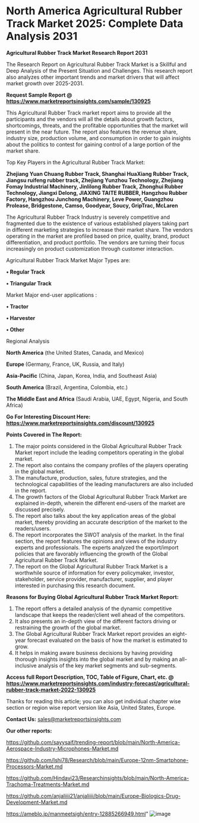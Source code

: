 # North America Agricultural Rubber Track Market 2025: Complete Data Analysis 2031

<strong>Agricultural Rubber Track Market Research Report 2031</strong>

The Research Report on Agricultural Rubber Track Market is a Skillful and Deep Analysis of the Present Situation and Challenges. This research report also analyzes other important trends and market drivers that will affect market growth over 2025-2031.

<strong>Request Sample Report @ <a href=https://www.marketreportsinsights.com/sample/130925>https://www.marketreportsinsights.com/sample/130925</a></strong>

This Agricultural Rubber Track market report aims to provide all the participants and the vendors will all the details about growth factors, shortcomings, threats, and the profitable opportunities that the market will present in the near future. The report also features the revenue share, industry size, production volume, and consumption in order to gain insights about the politics to contest for gaining control of a large portion of the market share.

Top Key Players in the Agricultural Rubber Track Market:

<strong>Zhejiang Yuan Chuang Rubber Track, Shanghai HuaXiang Rubber Track, Jiangsu ruifeng rubber track, Zhejiang Yunzhou Technology, Zhejiang Fomay Industrial Machinery, Jinlilong Rubber Track, Zhonghui Rubber Technology, Jiangxi Delong, JIAXING TAITE RUBBER, Hangzhou Rubber Factory, Hangzhou Junchong Machinery, Leve Power, Guangzhou Prolease, Bridgestone, Camso, Goodyear, Soucy, GripTrac, McLaren</strong>

The Agricultural Rubber Track Industry is severely competitive and fragmented due to the existence of various established players taking part in different marketing strategies to increase their market share. The vendors operating in the market are profiled based on price, quality, brand, product differentiation, and product portfolio. The vendors are turning their focus increasingly on product customization through customer interaction.

Agricultural Rubber Track Market Major Types are:

<strong>• Regular Track

• Triangular Track</strong>

Market Major end-user applications :

<strong>• Tractor

• Harvester

• Other</strong>

Regional Analysis

</u><strong><b>North America</b></strong> (the United States, Canada, and Mexico)

<strong><b>Europe </b></strong>(Germany, France, UK, Russia, and Italy)

<strong><b>Asia-Pacific</b></strong> (China, Japan, Korea, India, and Southeast Asia)

<strong><b>South America</b></strong> (Brazil, Argentina, Colombia, etc.)

<strong><b>The Middle East and Africa</b></strong> (Saudi Arabia, UAE, Egypt, Nigeria, and South Africa)

<strong>Go For Interesting Discount Here: <a href=https://www.marketreportsinsights.com/discount/130925>https://www.marketreportsinsights.com/discount/130925</a></strong>

<strong>Points Covered in The Report:</strong>
<ol>
  <li>The major points considered in the Global Agricultural Rubber Track Market report include the leading competitors operating in the global market.</li>
  <li>The report also contains the company profiles of the players operating in the global market.</li>
  <li>The manufacture, production, sales, future strategies, and the technological capabilities of the leading manufacturers are also included in the report.</li>
  <li>The growth factors of the Global Agricultural Rubber Track Market are explained in-depth, wherein the different end-users of the market are discussed precisely.</li>
  <li>The report also talks about the key application areas of the global market, thereby providing an accurate description of the market to the readers/users.</li>
  <li>The report incorporates the SWOT analysis of the market. In the final section, the report features the opinions and views of the industry experts and professionals. The experts analyzed the export/import policies that are favorably influencing the growth of the Global Agricultural Rubber Track Market.</li>
  <li>The report on the Global Agricultural Rubber Track Market is a worthwhile source of information for every policymaker, investor, stakeholder, service provider, manufacturer, supplier, and player interested in purchasing this research document.</li>
</ol>
<strong>Reasons for Buying Global Agricultural Rubber Track Market Report:</strong>

<ol>
  <li>The report offers a detailed analysis of the dynamic competitive landscape that keeps the reader/client well ahead of the competitors.</li>
  <li>It also presents an in-depth view of the different factors driving or restraining the growth of the global market.</li>
  <li>The Global Agricultural Rubber Track Market report provides an eight-year forecast evaluated on the basis of how the market is estimated to grow.</li>
  <li>It helps in making aware business decisions by having providing thorough insights insights into the global market and by making an all-inclusive analysis of the key market segments and sub-segments.</li>
</ol>
<strong>Access full Report Description, TOC, Table of Figure, Chart, etc. @ <a href=https://www.marketreportsinsights.com/industry-forecast/agricultural-rubber-track-market-2022-130925>https://www.marketreportsinsights.com/industry-forecast/agricultural-rubber-track-market-2022-130925</a></strong>


Thanks for reading this article; you can also get individual chapter wise section or region wise report version like Asia, United States, Europe.

<strong>Contact Us:</strong>
sales@marketreportsinsights.com

<strong>Our other reports:</strong>

<a href=https://github.com/sayysaif/trending-report/blob/main/North-America-Aerospace-Industry-Microphones-Market.md>https://github.com/sayysaif/trending-report/blob/main/North-America-Aerospace-Industry-Microphones-Market.md</a>

<a href=https://github.com/Ishi78/Research/blob/main/Europe-12nm-Smartphone-Processors-Market.md>https://github.com/Ishi78/Research/blob/main/Europe-12nm-Smartphone-Processors-Market.md</a>

<a href=https://github.com/Hindavi23/Researchinsights/blob/main/North-America-Trachoma-Treatments-Market.md>https://github.com/Hindavi23/Researchinsights/blob/main/North-America-Trachoma-Treatments-Market.md</a>

<a href=https://github.com/anjaliiii21/anjaliiii/blob/main/Europe-Biologics-Drug-Development-Market.md>https://github.com/anjaliiii21/anjaliiii/blob/main/Europe-Biologics-Drug-Development-Market.md</a>

<a href=https://ameblo.jp/manmeetsigh/entry-12885266949.html>https://ameblo.jp/manmeetsigh/entry-12885266949.html</a>"
![image](https://github.com/user-attachments/assets/7f69a6b4-4168-4207-b4be-01b580d3e2f8)
